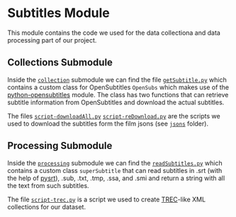 # Subtitles Module
This module contains the code we used for the data collectiona and data processing part of our project.

## Collections Submodule
Inside the [```collection```](https://github.com/xsrust/ttds_group/tree/master/subtitles-module/collection) submodule we can find the file [```getSubtitle.py```](https://github.com/xsrust/ttds_group/blob/master/subtitles-module/collection/getSubtitles.py) which contains a custom class for OpenSubtitles ```OpenSubs``` which makes use of the [python-opensubtitles](https://github.com/agonzalezro/python-opensubtitles) module. The class has two functions that can retrieve subtitle information from OpenSubtitles and download the actual subtitles.

The files [```script-downloadAll.py```](https://github.com/xsrust/ttds_group/blob/master/subtitles-module/collection/script-downloadAll.py) [```script-reDownload.py```](https://github.com/xsrust/ttds_group/blob/master/subtitles-module/collection/script-reDownload.py) are the scripts we used to download the subtitles form the film jsons (see [```jsons```](https://github.com/xsrust/ttds_group/tree/master/jsons) folder).

## Processing Submodule
Inside the [```processing```](https://github.com/xsrust/ttds_group/tree/master/subtitles-module/processing) submodule we can find the [```readSubtitles.py```](https://github.com/xsrust/ttds_group/blob/master/subtitles-module/processing/readSubtitles.py) which contains a custom class ```superSubtitle``` that can read subtitles in .srt (with the help of [pysrt](https://github.com/byroot/pysrt)), .sub, .txt, .tmp, .ssa, and .smi and return a string with all the text from such subtitles.

The file [```script-trec.py```](https://github.com/xsrust/ttds_group/blob/master/subtitles-module/processing/script-trec.py) is a script we used to create [TREC](http://trec.nist.gov)-like XML collections for our dataset.
